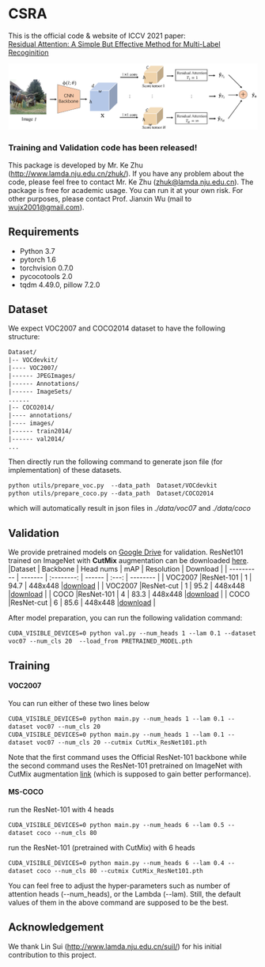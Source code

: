 # CSRA 
This is the official code & website of ICCV 2021 paper:<br>
[Residual Attention: A Simple But Effective Method for Multi-Label Recoginition](https://arxiv.org/abs/2108.02456)<br>

![attention](https://github.com/Kevinz-code/CSRA/blob/master/utils/pipeline.PNG)

### Training and Validation code has been released!
This package is developed by Mr. Ke Zhu (http://www.lamda.nju.edu.cn/zhuk/). If you have any problem about the code, please feel free to contact Mr. Ke Zhu (zhuk@lamda.nju.edu.cn). The package is free for academic usage. You can run it at your own risk. For other purposes, please contact Prof. Jianxin Wu (mail to 
wujx2001@gmail.com).

## Requirements
- Python 3.7
- pytorch 1.6
- torchvision 0.7.0
- pycocotools 2.0
- tqdm 4.49.0, pillow 7.2.0

## Dataset
We expect VOC2007 and COCO2014 dataset to have the following structure:
```
Dataset/
|-- VOCdevkit/
|---- VOC2007/
|------ JPEGImages/
|------ Annotations/
|------ ImageSets/
......
|-- COCO2014/
|---- annotations/
|---- images/
|------ train2014/
|------ val2014/
...
```
Then directly run the following command to generate json file (for implementation) of these datasets.
```shell
python utils/prepare_voc.py  --data_path  Dataset/VOCdevkit
python utils/prepare_coco.py --data_path  Dataset/COCO2014
```
which will automatically result in json files in *./data/voc07* and *./data/coco*

## Validation
We provide pretrained models on [Google Drive](https://www.google.com/drive/) for validation. ResNet101 trained on ImageNet with **CutMix** augmentation can be downloaded 
[here](https://drive.google.com/u/0/uc?export=download&confirm=kYfp&id=1T4AxsAO2tszvhn62KFN5kaknBtBZIpDV).
|Dataset      | Backbone  |   Head nums   |   mAP  |  Resolution     | Download   |
|  ---------- | -------   |  :--------:   | ------ |  :---:          | --------   |
| VOC2007     |ResNet-101 |     1         |  94.7  |  448x448 |[download](https://drive.google.com/u/0/uc?export=download&confirm=bXcv&id=1cQSRI_DWyKpLa0tvxltoH9rM4IZMIEWJ)   |
| VOC2007     |ResNet-cut |     1         |  95.2  |  448x448 |[download](https://drive.google.com/u/0/uc?export=download&confirm=otx_&id=1bzSsWhGG-zUNQRMB7rQCuPMqLZjnrzFh)  |
| COCO        |ResNet-101 |     4         |  83.3  |  448x448 |[download](https://drive.google.com/u/0/uc?export=download&confirm=EWtH&id=1e_WzdVgF_sQc--ubN-DRnGVbbJGSJEZa)   |
| COCO        |ResNet-cut |     6         |  85.6  |  448x448 |[download](https://drive.google.com/u/0/uc?export=download&confirm=uEcu&id=17FgLUe_vr5sJX6_TT-MPdP5TYYAcVEPF)   |

After model preparation, you can run the following validation command:
```shell
CUDA_VISIBLE_DEVICES=0 python val.py --num_heads 1 --lam 0.1 --dataset voc07 --num_cls 20  --load_from PRETRAINED_MODEL.pth
```

## Training
#### VOC2007
You can run either of these two lines below 
```shell
CUDA_VISIBLE_DEVICES=0 python main.py --num_heads 1 --lam 0.1 --dataset voc07 --num_cls 20
CUDA_VISIBLE_DEVICES=0 python main.py --num_heads 1 --lam 0.1 --dataset voc07 --num_cls 20 --cutmix CutMix_ResNet101.pth
```
Note that the first command uses the Official ResNet-101 backbone while the second command uses the ResNet-101 pretrained on ImageNet with CutMix augmentation
[link](https://drive.google.com/u/0/uc?export=download&confirm=kYfp&id=1T4AxsAO2tszvhn62KFN5kaknBtBZIpDV) (which is supposed to gain better performance).

#### MS-COCO
run the ResNet-101 with 4 heads
```shell
CUDA_VISIBLE_DEVICES=0 python main.py --num_heads 6 --lam 0.5 --dataset coco --num_cls 80
```
run the ResNet-101 (pretrained with CutMix) with 6 heads
```shell
CUDA_VISIBLE_DEVICES=0 python main.py --num_heads 6 --lam 0.4 --dataset coco --num_cls 80 --cutmix CutMix_ResNet101.pth
```
You can feel free to adjust the hyper-parameters such as number of attention heads (--num_heads), or the Lambda (--lam). Still, the default values of them in the above command are supposed to be the best.


## Acknowledgement

We thank Lin Sui (http://www.lamda.nju.edu.cn/suil/) for his initial contribution to this project.
